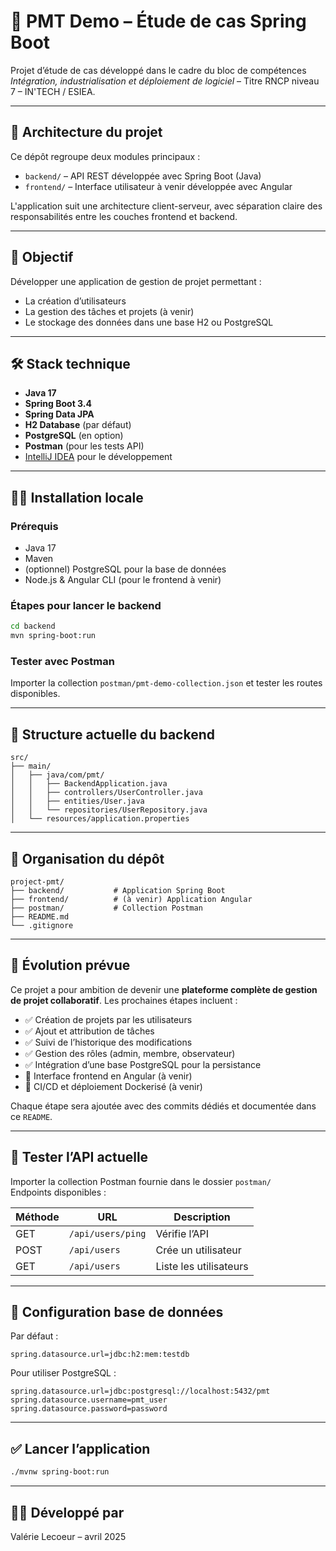 # 📌 PMT Demo – Étude de cas Spring Boot

Projet d’étude de cas développé dans le cadre du bloc de compétences *Intégration, industrialisation et déploiement de logiciel* – Titre RNCP niveau 7 – IN'TECH / ESIEA.

---

## 🧱 Architecture du projet

Ce dépôt regroupe deux modules principaux :
- `backend/` – API REST développée avec Spring Boot (Java)
- `frontend/` – Interface utilisateur à venir développée avec Angular

L'application suit une architecture client-serveur, avec séparation claire des responsabilités entre les couches frontend et backend.

---

## 🚀 Objectif

Développer une application de gestion de projet permettant :
- La création d’utilisateurs
- La gestion des tâches et projets (à venir)
- Le stockage des données dans une base H2 ou PostgreSQL

---

## 🛠️ Stack technique

- **Java 17**
- **Spring Boot 3.4**
- **Spring Data JPA**
- **H2 Database** (par défaut)
- **PostgreSQL** (en option)
- **Postman** (pour les tests API)
- [IntelliJ IDEA](https://www.jetbrains.com/idea/) pour le développement

---

## 🧑‍💻 Installation locale

### Prérequis

- Java 17
- Maven
- (optionnel) PostgreSQL pour la base de données
- Node.js & Angular CLI (pour le frontend à venir)

### Étapes pour lancer le backend

```bash
cd backend
mvn spring-boot:run
```

### Tester avec Postman

Importer la collection `postman/pmt-demo-collection.json` et tester les routes disponibles.

---

## 📂 Structure actuelle du backend

```
src/
├── main/
│   ├── java/com/pmt/
│   │   ├── BackendApplication.java
│   │   ├── controllers/UserController.java
│   │   ├── entities/User.java
│   │   └── repositories/UserRepository.java
│   └── resources/application.properties
```

---

## 📁 Organisation du dépôt

```
project-pmt/
├── backend/           # Application Spring Boot
├── frontend/          # (à venir) Application Angular
├── postman/           # Collection Postman
├── README.md
└── .gitignore
```

---

## 🔄 Évolution prévue

Ce projet a pour ambition de devenir une **plateforme complète de gestion de projet collaboratif**. Les prochaines étapes incluent :

- ✅ Création de projets par les utilisateurs
- ✅ Ajout et attribution de tâches
- ✅ Suivi de l’historique des modifications
- ✅ Gestion des rôles (admin, membre, observateur)
- ✅ Intégration d’une base PostgreSQL pour la persistance
- 🔄 Interface frontend en Angular (à venir)
- 🔄 CI/CD et déploiement Dockerisé (à venir)

Chaque étape sera ajoutée avec des commits dédiés et documentée dans ce `README`.

---

## 🧪 Tester l’API actuelle

Importer la collection Postman fournie dans le dossier `postman/`  
Endpoints disponibles :

| Méthode | URL                             | Description           |
|---------|----------------------------------|------------------------|
| GET     | `/api/users/ping`               | Vérifie l’API         |
| POST    | `/api/users`                    | Crée un utilisateur   |
| GET     | `/api/users`                    | Liste les utilisateurs |

---

## 🧰 Configuration base de données

Par défaut :
```properties
spring.datasource.url=jdbc:h2:mem:testdb
```

Pour utiliser PostgreSQL :
```properties
spring.datasource.url=jdbc:postgresql://localhost:5432/pmt
spring.datasource.username=pmt_user
spring.datasource.password=password
```

---

## ✅ Lancer l’application

```bash
./mvnw spring-boot:run
```

---

## 🙋‍♀️ Développé par

Valérie Lecoeur – avril 2025
